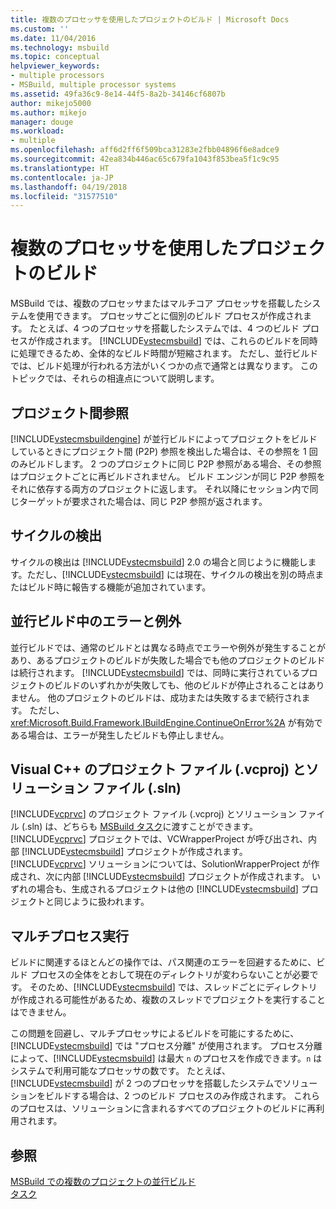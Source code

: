 ```yaml
---
title: 複数のプロセッサを使用したプロジェクトのビルド | Microsoft Docs
ms.custom: ''
ms.date: 11/04/2016
ms.technology: msbuild
ms.topic: conceptual
helpviewer_keywords:
- multiple processors
- MSBuild, multiple processor systems
ms.assetid: 49fa36c9-8e14-44f5-8a2b-34146cf6807b
author: mikejo5000
ms.author: mikejo
manager: douge
ms.workload:
- multiple
ms.openlocfilehash: aff6d2ff6f509bca31283e2fbb04896f6e8adce9
ms.sourcegitcommit: 42ea834b446ac65c679fa1043f853bea5f1c9c95
ms.translationtype: HT
ms.contentlocale: ja-JP
ms.lasthandoff: 04/19/2018
ms.locfileid: "31577510"
---
```

# <a name="using-multiple-processors-to-build-projects"></a>複数のプロセッサを使用したプロジェクトのビルド
MSBuild では、複数のプロセッサまたはマルチコア プロセッサを搭載したシステムを使用できます。 プロセッサごとに個別のビルド プロセスが作成されます。 たとえば、4 つのプロセッサを搭載したシステムでは、4 つのビルド プロセスが作成されます。 [!INCLUDE[vstecmsbuild](../extensibility/internals/includes/vstecmsbuild_md.md)] では、これらのビルドを同時に処理できるため、全体的なビルド時間が短縮されます。 ただし、並行ビルドでは、ビルド処理が行われる方法がいくつかの点で通常とは異なります。 このトピックでは、それらの相違点について説明します。  
  
## <a name="project-to-project-references"></a>プロジェクト間参照  
 [!INCLUDE[vstecmsbuildengine](../msbuild/includes/vstecmsbuildengine_md.md)] が並行ビルドによってプロジェクトをビルドしているときにプロジェクト間 (P2P) 参照を検出した場合は、その参照を 1 回のみビルドします。 2 つのプロジェクトに同じ P2P 参照がある場合、その参照はプロジェクトごとに再ビルドされません。 ビルド エンジンが同じ P2P 参照をそれに依存する両方のプロジェクトに返します。 それ以降にセッション内で同じターゲットが要求された場合は、同じ P2P 参照が返されます。  
  
## <a name="cycle-detection"></a>サイクルの検出  
 サイクルの検出は [!INCLUDE[vstecmsbuild](../extensibility/internals/includes/vstecmsbuild_md.md)] 2.0 の場合と同じように機能します。ただし、[!INCLUDE[vstecmsbuild](../extensibility/internals/includes/vstecmsbuild_md.md)] には現在、サイクルの検出を別の時点またはビルド時に報告する機能が追加されています。  
  
## <a name="errors-and-exceptions-during-parallel-builds"></a>並行ビルド中のエラーと例外  
 並行ビルドでは、通常のビルドとは異なる時点でエラーや例外が発生することがあり、あるプロジェクトのビルドが失敗した場合でも他のプロジェクトのビルドは続行されます。 [!INCLUDE[vstecmsbuild](../extensibility/internals/includes/vstecmsbuild_md.md)] では、同時に実行されているプロジェクトのビルドのいずれかが失敗しても、他のビルドが停止されることはありません。 他のプロジェクトのビルドは、成功または失敗するまで続行されます。 ただし、<xref:Microsoft.Build.Framework.IBuildEngine.ContinueOnError%2A> が有効である場合は、エラーが発生したビルドも停止しません。  
  
## <a name="visual-c-project-vcproj-and-solution-sln-files"></a>Visual C++ のプロジェクト ファイル (.vcproj) とソリューション ファイル (.sln)  
 [!INCLUDE[vcprvc](../code-quality/includes/vcprvc_md.md)] のプロジェクト ファイル (.vcproj) とソリューション ファイル (.sln) は、どちらも [MSBuild タスク](../msbuild/msbuild-task.md)に渡すことができます。 [!INCLUDE[vcprvc](../code-quality/includes/vcprvc_md.md)] プロジェクトでは、VCWrapperProject が呼び出され、内部 [!INCLUDE[vstecmsbuild](../extensibility/internals/includes/vstecmsbuild_md.md)] プロジェクトが作成されます。 [!INCLUDE[vcprvc](../code-quality/includes/vcprvc_md.md)] ソリューションについては、SolutionWrapperProject が作成され、次に内部 [!INCLUDE[vstecmsbuild](../extensibility/internals/includes/vstecmsbuild_md.md)] プロジェクトが作成されます。 いずれの場合も、生成されるプロジェクトは他の [!INCLUDE[vstecmsbuild](../extensibility/internals/includes/vstecmsbuild_md.md)] プロジェクトと同じように扱われます。  
  
## <a name="multi-process-execution"></a>マルチプロセス実行  
 ビルドに関連するほとんどの操作では、パス関連のエラーを回避するために、ビルド プロセスの全体をとおして現在のディレクトリが変わらないことが必要です。 そのため、[!INCLUDE[vstecmsbuild](../extensibility/internals/includes/vstecmsbuild_md.md)] では、スレッドごとにディレクトリが作成される可能性があるため、複数のスレッドでプロジェクトを実行することはできません。  
  
 この問題を回避し、マルチプロセッサによるビルドを可能にするために、[!INCLUDE[vstecmsbuild](../extensibility/internals/includes/vstecmsbuild_md.md)] では "プロセス分離" が使用されます。 プロセス分離によって、[!INCLUDE[vstecmsbuild](../extensibility/internals/includes/vstecmsbuild_md.md)] は最大 `n` のプロセスを作成できます。`n` はシステムで利用可能なプロセッサの数です。 たとえば、[!INCLUDE[vstecmsbuild](../extensibility/internals/includes/vstecmsbuild_md.md)] が 2 つのプロセッサを搭載したシステムでソリューションをビルドする場合は、2 つのビルド プロセスのみ作成されます。 これらのプロセスは、ソリューションに含まれるすべてのプロジェクトのビルドに再利用されます。  
  
## <a name="see-also"></a>参照  
 [MSBuild での複数のプロジェクトの並行ビルド](../msbuild/building-multiple-projects-in-parallel-with-msbuild.md)   
 [タスク](../msbuild/msbuild-tasks.md)